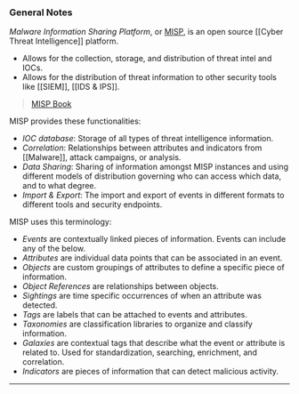 ### General Notes

*Malware Information Sharing Platform*, or [MISP](https://github.com/misp), is an open source [[Cyber Threat Intelligence]] platform.
- Allows for the collection, storage, and distribution of threat intel and IOCs.
- Allows for the distribution of threat information to other security tools like [[SIEM]], [[IDS & IPS]].

> [MISP Book](https://www.circl.lu/doc/misp/)

MISP provides these functionalities:
- *IOC database*: Storage of all types of threat intelligence information.
- *Correlation*: Relationships between attributes and indicators from [[Malware]], attack campaigns, or analysis.
- *Data Sharing*: Sharing of information amongst MISP instances and using different models of distribution governing who can access which data, and to what degree.
- *Import & Export*: The import and export of events in different formats to different tools and security endpoints.

MISP uses this terminology:
- *Events* are contextually linked pieces of information. Events can include any of the below.
- *Attributes* are individual data points that can be associated in an event.
- *Objects* are custom groupings of attributes to define a specific piece of information.
- *Object References* are relationships between objects.
- *Sightings* are time specific occurrences of when an attribute was detected.
- *Tags* are labels that can be attached to events and attributes.
- *Taxonomies* are classification libraries to organize and classify information.
- *Galaxies* are contextual tags that describe what the event or attribute is related to. Used for standardization, searching, enrichment, and correlation.
- *Indicators* are pieces of information that can detect malicious activity.

---
